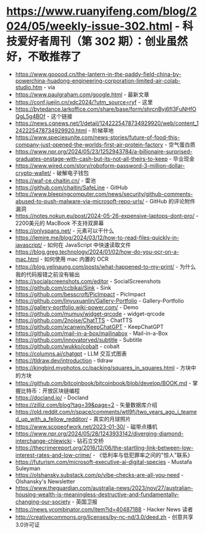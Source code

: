 # https://www.ruanyifeng.com/blog/2024/05/weekly-issue-302.html - 科技爱好者周刊（第 302 期）：创业虽然好，不敢推荐了

- https://www.gooood.cn/the-lantern-in-the-paddy-field-china-by-powerchina-huadong-engineering-corporation-limited-air-colab-studio.htm - via
- https://www.paulgraham.com/google.html - 最新文章
- https://conf.juejin.cn/xdc2024/?utm_source=ryf - 这里
- https://bytedance.larkoffice.com/share/base/form/shrcnByj6fI3FuNHfOQgL5g4BOf - 这个链接
- https://news.cqnews.net/1/detail/1242225478734929920/web/content_1242225478734929920.html - 阶梯草地
- https://www.speciesunite.com/news-stories/future-of-food-this-company-just-opened-the-worlds-first-air-protein-factory - 空气蛋白质
- https://www.npr.org/2024/05/23/1252943784/a-billionaire-surprised-graduates-onstage-with-cash-but-its-not-all-theirs-to-keep - 毕业现金
- https://www.wired.com/story/roboform-password-3-million-dollar-crypto-wallet/ - 破解电子钱包
- https://waf-ce.chaitin.cn/ - 雷池
- https://github.com/chaitin/SafeLine - GitHub
- https://www.bleepingcomputer.com/news/security/github-comments-abused-to-push-malware-via-microsoft-repo-urls/ - GitHub 的评论附件漏洞
- https://notes.nokun.eu/post/2024-05-26-expensive-laptops-dont-pro/ - 2200美元的 MacBook 不支持双屏幕
- https://onlyspans.net/ - <span>元素可以干什么
- https://lemire.me/blog/2024/03/12/how-to-read-files-quickly-in-javascript/ - 如何在 JavaScript 中快速读取文件
- https://blog.greg.technology/2024/01/02/how-do-you-ocr-on-a-mac.html - 如何使用 mac 内置的 OCR
- https://blog.yelinaung.com/posts/what-happened-to-my-print/ - 为什么我的代码报错之前没有输出
- https://socialscreenshots.com/editor - SocialScreenshots
- https://github.com/ccbikai/Sink - Sink
- https://github.com/besscroft/PicImpact - PicImpact
- https://github.com/linyuxuanlin/Gallery-Portfolio - Gallery-Portfolio
- https://gallery-portfolio.wiki-power.com/ - Demo
- https://github.com/mumuy/widget-qrcode - widget-qrcode
- https://github.com/2noise/ChatTTS - ChatTTS
- https://github.com/xcanwin/KeepChatGPT - KeepChatGPT
- https://github.com/mail-in-a-box/mailinabox - Mail-in-a-Box
- https://github.com/innovatorved/subtitle - Subtitle
- https://github.com/wukko/cobalt - cobalt
- https://columns.ai/chatgpt - LLM 交互式图表
- https://tldraw.dev/introduction - tldraw
- https://kingbird.myphotos.cc/packing/squares_in_squares.html - 方块中的方块
- https://github.com/bitcoinbook/bitcoinbook/blob/develop/BOOK.md - 掌握比特币：开放区块链编程
- https://docland.io/ - Docland
- https://zilliz.com/blog?tag=39&page=2 - 矢量数据库介绍
- https://old.reddit.com/r/space/comments/wtl9fj/two_years_ago_i_teamed_up_with_a_fellow_redditor/ - 真实的月球照片
- https://www.scopeofwork.net/2023-01-30/ - 磁带点播机
- https://www.npr.org/2024/05/28/1243933142/diverging-diamond-interchange-chlewicki - 钻石立交桥
- https://thecrimereport.org/2016/12/06/the-startling-link-between-low-interest-rates-and-low-crime/ - 《低利率与低犯罪率之间的"惊人"联系》
- https://futurism.com/microsoft-executive-ai-digital-species - Mustafa Suleyman
- https://olshansky.substack.com/p/vibe-checks-are-all-you-need - Olshansky's Newsletter
- https://www.theguardian.com/australia-news/2023/nov/27/australian-housing-wealth-is-meaningless-destructive-and-fundamentally-changing-our-society - 英国卫报
- https://news.ycombinator.com/item?id=40487188 - Hacker News 读者
- http://creativecommons.org/licenses/by-nc-nd/3.0/deed.zh - 创意共享3.0许可证